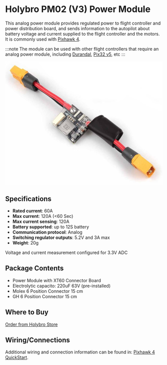 # Holybro PM02 (V3) Power Module

This analog power module provides regulated power to flight controller and power distribution board, and sends information to the autopilot about battery voltage and current supplied to the flight controller and the motors. It is commonly used with [Pixhawk 4](../assembly/quick_start_pixhawk4.md).

:::note
The module can be used with other flight controllers that require an analog power module, including [Durandal](../flight_controller/durandal.md), [Pix32 v5](../flight_controller/holybro_pix32_v5.md), etc
:::

![Holybro PM02](../../assets/hardware/power_module/holybro_pm02/pm02.jpg)


## Specifications

- **Rated current**: 60A
- **Max current**: 120A (<60 Sec)
- **Max current sensing**: 120A
- **Battery supported**: up to 12S battery
- **Communication protocol**: Analog
- **Switching regulator outputs**: 5.2V and 3A max
- **Weight**: 20g

Voltage and current measurement configured for 3.3V ADC

## Package Contents

- Power Module with XT60 Connector Board
- Electrolytic capacito: 220uF 63V (pre-installed)
- Molex 6 Position Connector 15 cm
- GH 6 Position Connector 15 cm

## Where to Buy

[Order from Holybro Store](https://shop.holybro.com/power-modulepm02-v3_p1185.html)

## Wiring/Connections

Additional wiring and connection information can be found in: [Pixhawk 4 QuickStart](../assembly/quick_start_pixhawk4.html).
